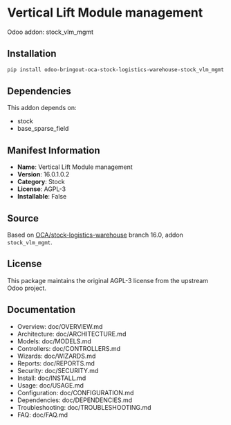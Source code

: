 # Vertical Lift Module management

Odoo addon: stock_vlm_mgmt

## Installation

```bash
pip install odoo-bringout-oca-stock-logistics-warehouse-stock_vlm_mgmt
```

## Dependencies

This addon depends on:
- stock
- base_sparse_field

## Manifest Information

- **Name**: Vertical Lift Module management
- **Version**: 16.0.1.0.2
- **Category**: Stock
- **License**: AGPL-3
- **Installable**: False

## Source

Based on [OCA/stock-logistics-warehouse](https://github.com/OCA/stock-logistics-warehouse) branch 16.0, addon `stock_vlm_mgmt`.

## License

This package maintains the original AGPL-3 license from the upstream Odoo project.

## Documentation

- Overview: doc/OVERVIEW.md
- Architecture: doc/ARCHITECTURE.md
- Models: doc/MODELS.md
- Controllers: doc/CONTROLLERS.md
- Wizards: doc/WIZARDS.md
- Reports: doc/REPORTS.md
- Security: doc/SECURITY.md
- Install: doc/INSTALL.md
- Usage: doc/USAGE.md
- Configuration: doc/CONFIGURATION.md
- Dependencies: doc/DEPENDENCIES.md
- Troubleshooting: doc/TROUBLESHOOTING.md
- FAQ: doc/FAQ.md
